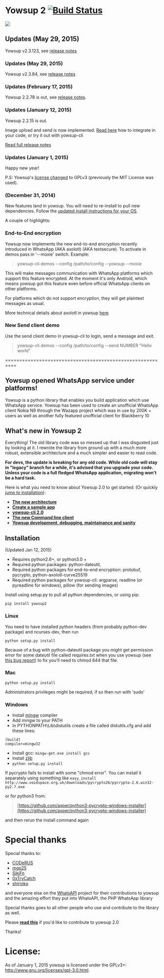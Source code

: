 # Yowsup 2 [![Build Status](https://travis-ci.org/tgalal/yowsup.svg?branch=master)](https://travis-ci.org/tgalal/yowsup)

<a href="https://www.paypal.com/cgi-bin/webscr?cmd=_s-xclick&hosted_button_id=Z9KKEUVYEY6BN" target="_blank"><img src="https://www.paypalobjects.com/en_US/i/btn/btn_donate_LG.gif" /></a>

## Updates (May 29, 2015)
Yowsup v2.3.123, see [release notes](https://github.com/tgalal/yowsup/releases/tag/v2.3.123)

### Updates (May 29, 2015)

Yowsup v2.3.84, see [release notes](https://github.com/tgalal/yowsup/releases/tag/v2.3.84)

### Updates (February 17, 2015)

Yowsup 2.2.78 is out, see [release notes](https://github.com/tgalal/yowsup/releases/tag/v2.2.78).

### Updates (January 12, 2015)

Yowsup 2.2.15 is out.

Image upload and send is now implemented. [Read here](https://github.com/tgalal/yowsup/wiki/Yowsup2:-Upload-and-send-Media) how to integrate in your code, or try it out with yowsup-cli

[Read full release notes](https://github.com/tgalal/yowsup/releases/tag/v2.2.15)

### Updates (January 1, 2015) 

Happy new year!

P.S: Yowsup's [license changed](https://github.com/tgalal/yowsup#license) to GPLv3 (previously the MIT License was used).

### (December 31, 2014)

New features land in yowsup. You will need to re-install to pull new dependencies. Follow the [updated install instructions for your OS](#installation-updated-dec-31-2014).

A couple of highlights:

### End-to-End encryption

Yowsup now implements the new end-to-end encryption recently introduced in WhatsApp (AKA axolotl) (AKA textsecure). To activate in demos pass in '--moxie' switch.
Example:
 
 > yowsup-cli demos --config /path/to/config --yowsup --moxie

This will make messages communication with WhatsApp platforms which support this feature encrypted. At the moment it's only Android, which means yowsup got this feature even before official WhatsApp clients on other platforms.

For platforms which do not support encryption, they will get plaintext messages as usual.

More technical details about axolotl in yowsup [here](https://github.com/tgalal/yowsup/wiki/Yowsup-2:-End-to-End-encryption)

### New Send client demo

Use the send client demo in yowsup-cli to login, send a message and exit.

 > yowsup-cli demos --config /path/to/config --send NUMBER "Hello world"
   
==========================================================

## Yowsup opened WhatsApp service under platforms!

Yowsup is a python library that enables you build application which use WhatsApp service. Yowsup has been used to create an unofficial WhatsApp client Nokia N9 through the Wazapp project which was in use by 200K + users as well as another fully featured unofficial client for Blackberry 10

## What's new in Yowsup 2

Everything! The old library code was so messed up that I was disgusted just by looking at it. I rewrote the library from ground up with a much more robust, extensible architecture and a much simpler and easier to read code. 
 
__For devs, the update is breaking for any old code. While old code will stay in "legacy" branch for a while, it's advised that you upgrade your code. Unless your code is a full fledged WhatsApp application, migrating won't be a hard task.__

Here is what you need to know about Yowsup 2.0 to get started: (Or quickly [jump to installation](#installation)):

 * **[The new architecture](https://github.com/tgalal/yowsup/wiki/Yowsup-2.0-Architecture)**
 * **[Create a sample app](https://github.com/tgalal/yowsup/wiki/Yowsup-2.0-Sample-app)**
 * **[yowsup-cli 2.0](https://github.com/tgalal/yowsup/wiki/yowsup-cli-2.0)**
 * **[The new Command line client](https://github.com/tgalal/yowsup/wiki/Yowsup-2.0-Command-line-client)**
 * **[Yowsup development, debugging, maintainance and sanity](https://github.com/tgalal/yowsup/wiki/Yowsup-development,-debugging,-maintainance-and-sanity)**


## Installation 
(Updated Jan 12, 2015)

 - Requires python2.6+, or python3.0 +
 - Required python packages: python-dateutil, 
 - Required python packages for end-to-end encryption: protobuf, pycrypto, python-axolotl-curve25519
 - Required python packages for yowsup-cli: argparse, readline (or pyreadline for windows), pillow (for sending images)

Install using setup.py to pull all python dependencies, or using pip:

```
pip install yowsup2
```

### Linux

You need to have installed python headers (from probably python-dev package) and ncurses-dev, then run
```
python setup.py install
```
Because of a bug with python-dateutil package you might get permission error for some dateutil file called requires.txt when you use yowsup (see [this bug report](https://bugs.launchpad.net/dateutil/+bug/1243202)) to fix you'll need to chmod 644 that file.

### Mac
```
python setup.py install
```
Administrators privileges might be required, if so then run with 'sudo' 

### Windows

 - Install [mingw](http://www.mingw.org/) compiler
 - Add mingw to your PATH
 - In PYTHONPATH\Lib\distutils create a file called distutils.cfg and add these lines:
 
```
[build]
compiler=mingw32
```
 - Install gcc: ```mingw-get.exe install gcc```
 - Install [zlib](http://www.zlib.net/)
 - ```python setup.py install```

If pycrypto fails to install with some "chmod error". You can install it separately using something like 
```easy_install http://www.voidspace.org.uk/downloads/pycrypto26/pycrypto-2.6.win32-py2.7.exe```

or for python3 from:

 > [https://github.com/axper/python3-pycrypto-windows-installer](https://github.com/axper/python3-pycrypto-windows-installer)

and then rerun the install command again

# Special thanks

Special thanks to:

- [CODeRUS](https://github.com/CODeRUS) 
- [mgp25](https://github.com/mgp25) 
- [SikiFn](https://github.com/SikiFn)
- [0xTryCatch](https://github.com/0xTryCatch)
- [shirioko](https://github.com/shirioko)

and everyone else on the [WhatsAPI](https://github.com/mgp25/WhatsAPI-Official) project for their contributions to yowsup and the amazing effort they put into WhatsAPI, the PHP WhatsApp library

Special thanks goes to all other people who use and contribute to the library as well.

Please **[read this](https://github.com/tgalal/yowsup/wiki/Yowsup-development,-debugging,-maintainance-and-sanity)** if you'd like to contribute to yowsup 2.0

Thanks!


# License:

As of January 1, 2015 yowsup is licensed under the GPLv3+: http://www.gnu.org/licenses/gpl-3.0.html.
